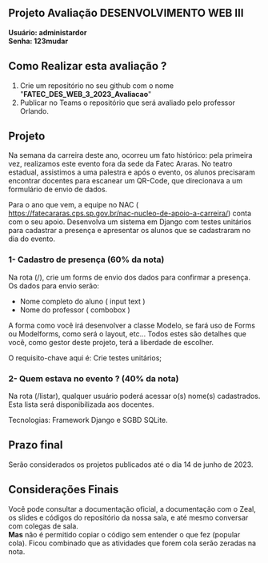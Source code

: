 ## Projeto Avaliação DESENVOLVIMENTO WEB III

<b>Usuário: administardor<br>Senha: 123mudar</b>

## Como Realizar esta avaliação ?

1. Crie um repositório no seu github com o nome "<b>FATEC_DES_WEB_3_2023_Avaliacao</b>"
2. Publicar no Teams o repositório que será avaliado pelo professor Orlando.


##  Projeto

 Na semana da carreira deste ano, ocorreu um fato histórico: pela primeira vez, realizamos este evento fora da sede da Fatec Araras. No teatro estadual, assistimos a uma palestra e após o evento, os alunos precisaram encontrar docentes para escanear um QR-Code, que direcionava a um formulário de envio de dados.


Para o ano que vem, a equipe no NAC ( https://fatecararas.cps.sp.gov.br/nac-nucleo-de-apoio-a-carreira/) conta com o seu apoio. Desenvolva um sistema em Django com testes unitários para cadastrar a presença e apresentar os alunos que se cadastraram no dia do evento.

### 1- Cadastro de presença (60% da nota)
Na rota (/), crie um forms de envio dos dados para confirmar a presença.
Os dados para envio serão:
- Nome completo do aluno ( input text )
- Nome do professor ( combobox )

A forma como você irá desenvolver a classe Modelo, se fará uso de Forms ou Modelforms, como será o layout, etc... Todos estes são detalhes que você, como gestor deste projeto, terá a liberdade de escolher.

O requisito-chave aqui é: Crie testes unitários;

### 2- Quem estava no evento ? (40% da nota)
Na rota (/listar), qualquer usuário poderá acessar o(s) nome(s) cadastrados. Esta lista será disponibilizada aos docentes.

Tecnologias: Framework Django e SGBD SQLite.


## Prazo final

Serão considerados os projetos publicados até o dia 14 de junho de 2023.

## Considerações Finais

Você pode consultar a documentação oficial, a documentação com o Zeal, os slides e códigos do repositório da nossa sala, e até mesmo conversar com colegas de sala.  
<b>Mas</b> não é permitido copiar o código sem entender o que fez (popular cola). Ficou combinado que as atividades que forem cola serão zeradas na nota.
